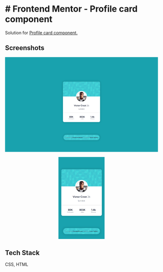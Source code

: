 # # Frontend Mentor - Profile card component

Solution for [Profile card component.](https://www.frontendmentor.io/challenges/profile-card-component-cfArpWshJ)

## Screenshots

![Desktop version on 1440px](design/desktop-version-1440px.png)

<div align="center">
  <img alt="Mobile version on 375px" width="30%" src="design/mobile-version-375px.png">
</div>

## Tech Stack

CSS, HTML
